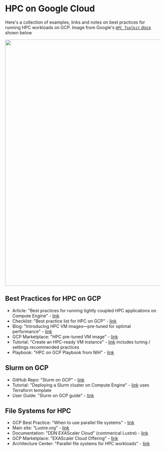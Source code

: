 # HPC on Google Cloud

Here's a collection of examples, links and notes on best practices for running HPC workloads on GCP.  Image from Google's [`HPC Toolkit` docs](https://cloud.google.com/hpc-toolkit/docs/overview) shown below

<img src="lynnlangit/gcp-for-bioinformatics/images/hpc-toolkit.png" width=800>

## Best Practices for HPC on GCP

- Article: "Best practices for running tightly coupled HPC applications on Compute Engine" - [link](https://cloud.google.com/architecture/best-practices-for-using-mpi-on-compute-engine)
- Checklist: "Best practice list for HPC on GCP" - [link](https://cloud.google.com/architecture/best-practices-for-using-mpi-on-compute-engine#checklist)
- Blog: "Introducing HPC VM images—pre-tuned for optimal performance" - [link](https://cloud.google.com/blog/topics/hpc/introducing-hpc-vm-images)
- GCP Marketplace: "HPC pre-tuned VM image" - [link](https://console.cloud.google.com/marketplace/product/click-to-deploy-images/hpc-vm-image)
- Tutorial: "Create an HPC-ready VM instance" - [link](https://cloud.google.com/compute/docs/instances/create-hpc-vm) includes tuning / settings recommended practices
- Playbook: "HPC on GCP Playbook from NIH" - [link](https://cloud.nih.gov/resources/guides/science-at-cloud-providers/science-on-gcp/GCPHPCPlaybook.pdf)


## Slurm on GCP

- GitHub Repo: "Slurm on GCP" - [link](https://github.com/SchedMD/slurm-gcp)
- Tutorial: "Deploying a Slurm cluster on Compute Engine" - [link](https://cloud.google.com/architecture/deploying-slurm-cluster-compute-engine) uses Terraform template
- User Guide: "Slurm on GCP guide" - [link](https://docs.google.com/document/d/e/2PACX-1vS0I0IcgVvby98Rdo91nUjd7E9u83oIMCM4arne-9_IdBg6BdV1lBpUcSje_PyHcbAaErC1rY7p4u1g/pub)

## File Systems for HPC

- GCP Best Practice: "When to use parallel file systems" - [link](https://cloud.google.com/architecture/parallel-file-systems-for-hpc#when_to_use_parallel_file_systems)
- Main site: "Lustre.org" - [link](https://www.lustre.org/)
- Documentation: "DDN EXAScaler Cloud" (commerical Lustre) - [link](https://cloud.google.com/architecture/filers-on-compute-engine#DDN)
- GCP Marketplace: "EXAScaler Cloud Offering" - [link](https://console.cloud.google.com/marketplace/details/ddnstorage/exascaler-cloud)
- Architecture Center: "Parallel file systems for HPC workloads" - [link](https://cloud.google.com/architecture/parallel-file-systems-for-hpc)
